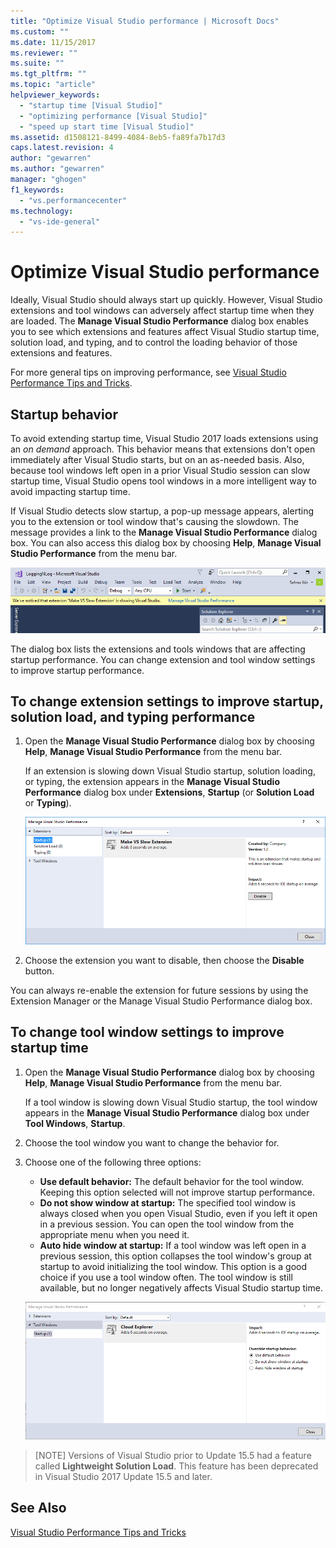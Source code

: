 ```yaml
---
title: "Optimize Visual Studio performance | Microsoft Docs"
ms.custom: ""
ms.date: 11/15/2017
ms.reviewer: ""
ms.suite: ""
ms.tgt_pltfrm: ""
ms.topic: "article"
helpviewer_keywords: 
  - "startup time [Visual Studio]"
  - "optimizing performance [Visual Studio]"
  - "speed up start time [Visual Studio]"
ms.assetid: d1508121-8499-4084-8eb5-fa89fa7b17d3
caps.latest.revision: 4
author: "gewarren"
ms.author: "gewarren"
manager: "ghogen"
f1_keywords: 
  - "vs.performancecenter"
ms.technology: 
  - "vs-ide-general"
---
```

# Optimize Visual Studio performance
Ideally, Visual Studio should always start up quickly. However, Visual Studio extensions and tool windows can adversely affect startup time when they are loaded. The **Manage Visual Studio Performance** dialog box enables you to see which extensions and features affect Visual Studio startup time, solution load, and typing, and to control the loading behavior of those extensions and features.

For more general tips on improving performance, see [Visual Studio Performance Tips and Tricks](../ide/visual-studio-performance-tips-and-tricks.md).

## Startup behavior

To avoid extending startup time, Visual Studio 2017 loads extensions using an _on demand_ approach. This behavior means that extensions don't open immediately after Visual Studio starts, but on an as-needed basis. Also, because tool windows left open in a prior Visual Studio session can slow startup time, Visual Studio opens tool windows in a more intelligent way to avoid impacting startup time.  

If Visual Studio detects slow startup, a pop-up message appears, alerting you to the extension or tool window that's causing the slowdown. The message provides a link to the **Manage Visual Studio Performance** dialog box. You can also access this dialog box by choosing **Help**, **Manage Visual Studio Performance** from the menu bar.  

![Manage Visual Studio Performance - popup reading 'We've noticed that extension ... is slowing Visual Studio'](../ide/media/vside_perfdialog_popup.png)

The dialog box lists the extensions and tools windows that are affecting startup performance. You can change extension and tool window settings to improve startup performance.  

## To change extension settings to improve startup, solution load, and typing performance

1. Open the **Manage Visual Studio Performance** dialog box by choosing **Help**, **Manage Visual Studio Performance** from the menu bar.  

    If an extension is slowing down Visual Studio startup, solution loading, or typing, the extension appears in the **Manage Visual Studio Performance** dialog box under **Extensions**, **Startup** (or **Solution Load** or **Typing**).  

    ![Manage Visual Studio Performance - extensions view](../ide/media/vside_perfdialog_extensions.png)

2. Choose the extension you want to disable, then choose the **Disable** button.  

You can always re-enable the extension for future sessions by using the Extension Manager or the Manage Visual Studio Performance dialog box.

## To change tool window settings to improve startup time

1. Open the **Manage Visual Studio Performance** dialog box by choosing **Help**, **Manage Visual Studio Performance** from the menu bar.  

    If a tool window is slowing down Visual Studio startup, the tool window appears in the **Manage Visual Studio Performance** dialog box under **Tool Windows**, **Startup**.  

2. Choose the tool window you want to change the behavior for.  

3. Choose one of the following three options:    

    - **Use default behavior:** The default behavior for the tool window. Keeping this option selected will not improve startup performance.   
    - **Do not show window at startup:** The specified tool window is always closed when you open Visual Studio, even if you left it open in a previous session. You can open the tool window from the appropriate menu when you need it.  
    - **Auto hide window at startup:** If a tool window was left open in a previous session, this option collapses the tool window's group at startup to avoid initializing the tool window. This option is a good choice if you use a tool window often. The tool window is still available, but no longer negatively affects Visual Studio startup time.  

    ![Manage Visual Studio Performance - tool windows view](../ide/media/vside_perfdialog_toolwindows.png)

> [NOTE]
> Versions of Visual Studio prior to Update 15.5 had a feature called **Lightweight Solution Load**. This feature has been deprecated in Visual Studio 2017 Update 15.5 and later.  

## See Also
[Visual Studio Performance Tips and Tricks](../ide/visual-studio-performance-tips-and-tricks.md)

